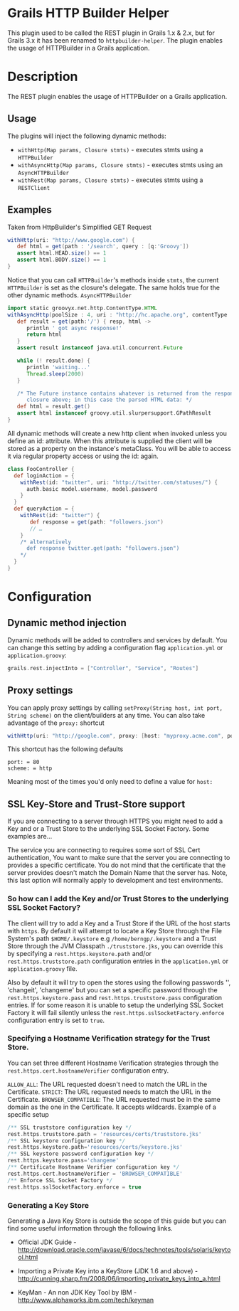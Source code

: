 Grails HTTP Builder Helper
==========================

This plugin used to be called the REST plugin in Grails 1.x & 2.x, but for Grails 3.x it has been renamed to `httpbuilder-helper`.  The plugin enables the usage of HTTPBuilder in a Grails application.

# Description

The REST plugin enables the usage of HTTPBuilder on a Grails application.

## Usage

The plugins will inject the following dynamic methods:

* `withHttp(Map params, Closure stmts)` - executes stmts using a `HTTPBuilder`
* `withAsyncHttp(Map params, Closure stmts)` - executes stmts using an `AsyncHTTPBuilder`
* `withRest(Map params, Closure stmts)` - executes stmts using a `RESTClient`

## Examples

Taken from HttpBuilder's Simplified GET Request

```groovy
withHttp(uri: "http://www.google.com") {
   def html = get(path : '/search', query : [q:'Groovy'])
   assert html.HEAD.size() == 1
   assert html.BODY.size() == 1
}
```

Notice that you can call `HTTPBuilder`'s methods inside `stmts`, the current `HTTPBuilder` is set as the closure's delegate. The same holds true for the other dynamic methods.
`AsyncHTTPBuilder`

```groovy
import static groovyx.net.http.ContentType.HTML
withAsyncHttp(poolSize : 4, uri : "http://hc.apache.org", contentType : HTML) {
   def result = get(path:'/') { resp, html ->
      println ' got async response!'
      return html
   }
   assert result instanceof java.util.concurrent.Future

   while (! result.done) {
      println 'waiting...'
      Thread.sleep(2000)
   }

   /* The Future instance contains whatever is returned from the response
      closure above; in this case the parsed HTML data: */
   def html = result.get()
   assert html instanceof groovy.util.slurpersupport.GPathResult
}
```

All dynamic methods will create a new http client when invoked unless you define an id: attribute. When this attribute is supplied the client will be stored as a property on the instance's metaClass. You will be able to access it via regular property access or using the id: again.

```groovy
class FooController {
  def loginAction = {
    withRest(id: "twitter", uri: "http://twitter.com/statuses/") {
      auth.basic model.username, model.password
    }
  }
  def queryAction = {
    withRest(id: "twitter") {
       def response = get(path: "followers.json")
       // …
    }
    /* alternatively
      def response twitter.get(path: "followers.json")
    */
  }
}
```

# Configuration

## Dynamic method injection

Dynamic methods will be added to controllers and services by default. You can change this setting by adding a configuration flag `application.yml` or `application.groovy`:

```groovy
grails.rest.injectInto = ["Controller", "Service", "Routes"]
```

## Proxy settings

You can apply proxy settings by calling `setProxy(String host, int port, String scheme)` on the client/builders at any time. You can also take advantage of the `proxy:` shortcut

```groovy
withHttp(uri: "http://google.com", proxy: [host: "myproxy.acme.com", port: 8080, scheme: "http"])
```

This shortcut has the following defaults

```
port: = 80
scheme: = http
```

Meaning most of the times you'd only need to define a value for `host:`

## SSL Key-Store and Trust-Store support

If you are connecting to a server through HTTPS you might need to add a Key and or a Trust Store to the underlying SSL Socket Factory. Some examples are…

The service you are connecting to requires some sort of SSL Cert authentication,
You want to make sure that the server you are connecting to provides a specific certificate.
You do not mind that the certificate that the server provides doesn't match the Domain Name that the server has.
Note, this last option will normally apply to development and test environments.

### So how can I add the Key and/or Trust Stores to the underlying SSL Socket Factory?

The client will try to add a Key and a Trust Store if the URL of the host starts with `https`. By default it will attempt to locate a Key Store through the File System's path `$HOME/.keystore` e.g `/home/berngp/.keystore` and a Trust Store through the JVM Classpath `./truststore.jks`, you can override this by specifying a `rest.https.keystore.path` and/or `rest.https.truststore.path` configuration entries in the `application.yml` or `application.groovy` file.

Also by default it will try to open the stores using the following passwords '', 'changeit', 'changeme' but you can set a specific password through the `rest.https.keystore.pass` and `rest.https.truststore.pass` configuration entries. If for some reason it is unable to setup the underlying SSL Socket Factory it will fail silently unless the `rest.https.sslSocketFactory.enforce` configuration entry is set to `true`.


### Specifying a Hostname Verification strategy for the Trust Store.

You can set three different Hostname Verification strategies through the `rest.https.cert.hostnameVerifier` configuration entry.

`ALLOW_ALL`: The URL requested doesn't need to match the URL in the Certificate.
`STRICT`: The URL requested needs to match the URL in the Certificate.
`BROWSER_COMPATIBLE`: The URL requested must be in the same domain as the one in the Certificate. It accepts wildcards.
Example of a specific setup

```groovy
/** SSL truststore configuration key */
rest.https.truststore.path = 'resources/certs/truststore.jks'
/** SSL keystore configuration key */
rest.https.keystore.path='resources/certs/keystore.jks'
/** SSL keystore password configuration key */
rest.https.keystore.pass='changeme'
/** Certificate Hostname Verifier configuration key */
rest.https.cert.hostnameVerifier = 'BROWSER_COMPATIBLE'
/** Enforce SSL Socket Factory */
rest.https.sslSocketFactory.enforce = true
```

### Generating a Key Store

Generating a Java Key Store is outside the scope of this guide but you can find some useful information through the following links.

* Official JDK Guide - http://download.oracle.com/javase/6/docs/technotes/tools/solaris/keytool.html

* Importing a Private Key into a KeyStore (JDK 1.6 and above) - http://cunning.sharp.fm/2008/06/importing_private_keys_into_a.html
* KeyMan - An non JDK Key Tool by IBM - http://www.alphaworks.ibm.com/tech/keyman
